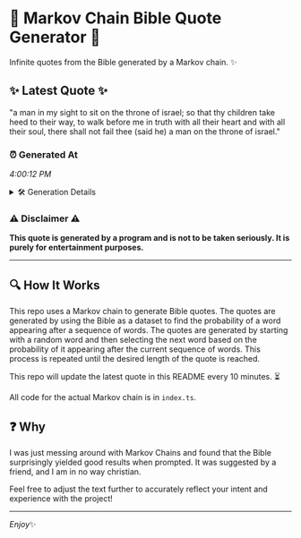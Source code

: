 # 📖 Markov Chain Bible Quote Generator 📖

Infinite quotes from the Bible generated by a Markov chain. ✨

## ✨ Latest Quote ✨
"a man in my sight to sit on the throne of israel; so that thy children take heed to their way, to walk before me in truth with all their heart and with all their soul, there shall not fail thee (said he) a man on the throne of israel."

### ⏰ Generated At
*4:00:12 PM*

<details>
    <summary>🛠️ Generation Details</summary>
    <p>
        <strong>🌱 Seed:</strong> a<br>
        <strong>🔄 Iterations:</strong> 49<br>
        <strong>📜 Context History:</strong><br>[ a ]: man<br>[ a, man ]: in<br>[ a, man, in ]: my<br>[ a, man, in, my ]: sight<br>[ a, man, in, my, sight ]: to<br>[ a, man, in, my, sight, to ]: sit<br>[ man, in, my, sight, to, sit ]: on<br>[ in, my, sight, to, sit, on ]: the<br>[ my, sight, to, sit, on, the ]: throne<br>[ sight, to, sit, on, the, throne ]: of<br>[ to, sit, on, the, throne, of ]: israel;<br>[ sit, on, the, throne, of, israel; ]: so<br>[ on, the, throne, of, israel;, so ]: that<br>[ the, throne, of, israel;, so, that ]: thy<br>[ throne, of, israel;, so, that, thy ]: children<br>[ of, israel;, so, that, thy, children ]: take<br>[ israel;, so, that, thy, children, take ]: heed<br>[ so, that, thy, children, take, heed ]: to<br>[ that, thy, children, take, heed, to ]: their<br>[ thy, children, take, heed, to, their ]: way,<br>[ children, take, heed, to, their, way, ]: to<br>[ take, heed, to, their, way,, to ]: walk<br>[ heed, to, their, way,, to, walk ]: before<br>[ to, their, way,, to, walk, before ]: me<br>[ their, way,, to, walk, before, me ]: in<br>[ way,, to, walk, before, me, in ]: truth<br>[ to, walk, before, me, in, truth ]: with<br>[ walk, before, me, in, truth, with ]: all<br>[ before, me, in, truth, with, all ]: their<br>[ me, in, truth, with, all, their ]: heart<br>[ in, truth, with, all, their, heart ]: and<br>[ truth, with, all, their, heart, and ]: with<br>[ with, all, their, heart, and, with ]: all<br>[ all, their, heart, and, with, all ]: their<br>[ their, heart, and, with, all, their ]: soul,<br>[ heart, and, with, all, their, soul, ]: there<br>[ and, with, all, their, soul,, there ]: shall<br>[ with, all, their, soul,, there, shall ]: not<br>[ all, their, soul,, there, shall, not ]: fail<br>[ their, soul,, there, shall, not, fail ]: thee<br>[ soul,, there, shall, not, fail, thee ]: (said<br>[ there, shall, not, fail, thee, (said ]: he)<br>[ shall, not, fail, thee, (said, he) ]: a<br>[ not, fail, thee, (said, he), a ]: man<br>[ fail, thee, (said, he), a, man ]: on<br>[ thee, (said, he), a, man, on ]: the<br>[ (said, he), a, man, on, the ]: throne<br>[ he), a, man, on, the, throne ]: of<br>[ a, man, on, the, throne, of ]: israel.<br>
    </p>
</details>

### ⚠️ Disclaimer ⚠️
**This quote is generated by a program and is not to be taken seriously. It is purely for entertainment purposes.**

---

## 🔍 How It Works

This repo uses a Markov chain to generate Bible quotes. The quotes are generated by using the Bible as a dataset to find the probability of a word appearing after a sequence of words. The quotes are generated by starting with a random word and then selecting the next word based on the probability of it appearing after the current sequence of words. This process is repeated until the desired length of the quote is reached.

This repo will update the latest quote in this README every 10 minutes. ⏳

All code for the actual Markov chain is in `index.ts`.

## ❓ Why

I was just messing around with Markov Chains and found that the Bible surprisingly yielded good results when prompted. 
It was suggested by a friend, and I am in no way christian.

Feel free to adjust the text further to accurately reflect your intent and experience with the project!

---

*Enjoy*✨
